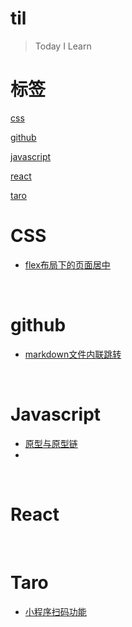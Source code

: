 # til
> Today I Learn

# 标签

[css](#css)

[github]()

[javascript](#javascript)

[react](#react)

[taro](#taro)

# CSS

* [flex布局下的页面居中]()

<br>

# github

* [markdown文件内联跳转]()

<br>

# Javascript

* [原型与原型链]()
* 

<br>

# React

<br>

# Taro

* [小程序扫码功能]()

<br>